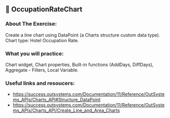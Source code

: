 ## :ledger: OccupationRateChart

### About The Exercise:

Create a line chart using DataPoint (a Charts structure custom data type). Chart type: Hotel Occupation Rate.

### What you will practice:

Chart widget, Chart properties, Built-in functions (AddDays, DiffDays), Aggregate - Filters, Local Variable.

### Useful links and resoucers:

- https://success.outsystems.com/Documentation/11/Reference/OutSystems_APIs/Charts_API#Structure_DataPoint
- https://success.outsystems.com/Documentation/11/Reference/OutSystems_APIs/Charts_API/Create_Line_and_Area_Charts
